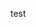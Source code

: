 <!DOCTYPE html>
<html>
  <head>
    <title>Benvenuto!</title>
  </head>
  <body>
    <p>test</p>
  </body>
</html>
